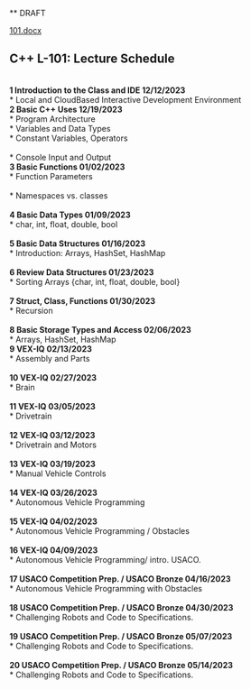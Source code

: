 ** DRAFT 

[101.docx](https://github.com/ions29/cpp-reading-material/files/13339531/101.docx)


## C++ 	L-101: Lecture Schedule

<br> **1	Introduction to the Class and IDE	12/12/2023**
<br> * Local and CloudBased Interactive Development Environment	
<br>**2	Basic C++ Uses	12/19/2023**
<br> * Program Architecture	
<br> * Variables and Data Types	
<br> * Constant Variables, Operators	
<br> * Console Input and Output	
<br>**3	Basic Functions	01/02/2023**
<br> * Function Parameters	
<br> * Namespaces vs. classes	
<br>**4	Basic Data Types	01/09/2023**
<br> * char, int, float, double, bool	
<br>**5	Basic Data Structures	01/16/2023**
<br> * Introduction: Arrays, HashSet, HashMap	
<br>**6	Review Data Structures	01/23/2023**
<br> * Sorting Arrays {char, int, float, double, bool}	
<br>**7	Struct, Class, Functions	01/30/2023**
<br> * Recursion	
<br>**8	Basic Storage Types and Access	02/06/2023**
<br> * Arrays, HashSet, HashMap	
<br>**9	VEX-IQ	02/13/2023**
<br> * Assembly and Parts	
<br>**10	VEX-IQ	02/27/2023**
<br> * Brain	
<br>**11	VEX-IQ	03/05/2023**
<br> * Drivetrain	
<br>**12	VEX-IQ	03/12/2023**
<br> * Drivetrain and Motors	
<br>**13	VEX-IQ	03/19/2023**
<br> * Manual Vehicle Controls	
<br>**14	VEX-IQ	03/26/2023**
<br> * Autonomous Vehicle Programming	
<br>**15	VEX-IQ	04/02/2023**
<br> * Autonomous Vehicle Programming / Obstacles	
<br>**16	VEX-IQ	04/09/2023**
<br> * Autonomous Vehicle Programming/ intro. USACO.	
<br>**17	USACO Competition Prep. / USACO Bronze	04/16/2023**
<br> * Autonomous Vehicle Programming with Obstacles	
<br>**18	USACO Competition Prep. / USACO Bronze	04/30/2023**
<br> * Challenging Robots and Code to Specifications.	
<br>**19	USACO Competition Prep. / USACO Bronze	05/07/2023**
<br> * Challenging Robots and Code to Specifications.	
<br>**20	USACO Competition Prep. / USACO Bronze	05/14/2023**
<br> * Challenging Robots and Code to Specifications.	
